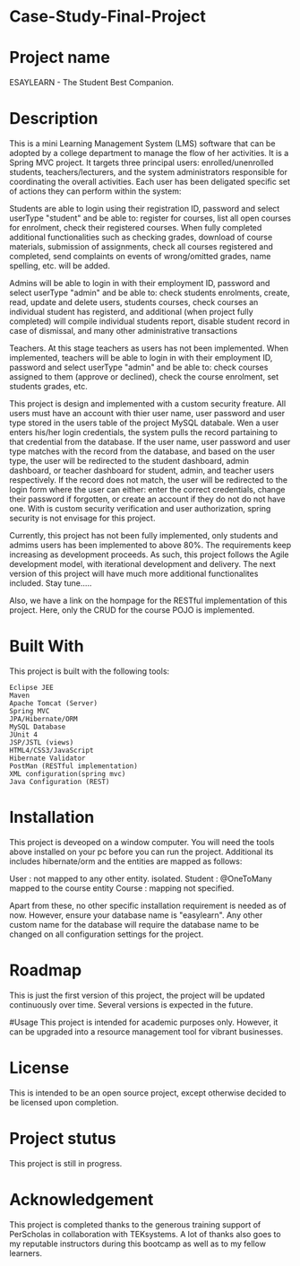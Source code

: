 # Case-Study-Final-Project

# Project name

ESAYLEARN - The Student Best Companion.

# Description

This is a mini Learning Management System (LMS) software that can be adopted by a college department to manage
the flow of her activities. It is a Spring MVC project. It targets three principal users: enrolled/unenrolled students, teachers/lecturers, 
and the system administrators responsible for coordinating the overall activities. Each user has been deligated 
specific set of actions they can perform within the system:

Students are able to login using their registration ID, password and select userType "student" and be able to:
register for courses, list all open courses for enrolment, check their registered courses. When fully completed additional functionalities such
as checking grades, download of course materials, submission of assignments, check all courses registered and completed,
send complaints on events of wrong/omitted grades, name spelling, etc. will be added.


Admins will be able to login in with their employment ID, password and select userType "admin" and be able to:
check students enrolments, create, read, update and delete users, students courses, check courses an individual student has registerd,
and additional (when project fully completed) will compile individual students report, disable student record in case
of dismissal, and many other administrative transactions

Teachers. At this stage teachers as users has not been implemented. When implemented, teachers will be able to login in with their employment ID,
 password and select userType "admin" and be able to: check courses assigned to them (approve or declined), check the course enrolment, set students grades, etc.

This project is design and implemented with a custom security freature. All users must have an account with thier user name, user password and user type stored
in the users table of the project MySQL databale. Wen a user enters his/her login credentials, the system pulls the record partaining to that credential from 
the database. If the user name, user password and user type matches with the record from the database, and based on the user type, the user will be redirected
to the student dashboard, admin dashboard, or teacher dashboard for student, admin, and teacher users respectively. If the record does not match, the user will
be redirected to the login form where the user can either: enter the correct credentials, change their password if forgotten, or create an account if they do not
do not have one. With is custom security verification and user authorization, spring security is not envisage for this project.

Currently, this project has not been fully implemented, only students and admims users has been implemented to above 80%. The requirements keep increasing
as development proceeds. As such, this project follows the Agile development model, with iterational development and delivery. The next version of this project
will have much more additional functionalites included. Stay tune.....

Also, we have a link on the hompage for the RESTful implementation of this project. Here, only the CRUD for the course POJO is implemented.


# Built With
This project is built with the following tools:

	
	Eclipse JEE
	Maven
	Apache Tomcat (Server)
	Spring MVC
	JPA/Hibernate/ORM
	MySQL Database
	JUnit 4
	JSP/JSTL (views)
	HTML4/CSS3/JavaScript
	Hibernate Validator
	PostMan (RESTful implementation)
	XML configuration(spring mvc)
	Java Configuration (REST)


# Installation

This project is deveoped on a window computer. You will need the tools above installed on your pc before you can run the project.
Additional its includes hibernate/orm and the entities are mapped as follows:

User : not mapped to any other entity. isolated.
Student : @OneToMany mapped to the course entity
Course : mapping not specified.

Apart from these, no other specific installation requirement is needed as of now. However, ensure your database name is "easylearn". 
Any other custom name for the database will require the database name to be changed on all configuration settings for the project.


# Roadmap
This is just the first version of this project, the project will be updated continuously over time. Several versions is expected in the future.


#Usage
This project is intended for academic purposes only. However, it can be upgraded into a resource management tool for vibrant businesses.


# License
This is intended to be an open source project, except otherwise decided to be licensed upon completion.


# Project stutus

This project is still in progress.


# Acknowledgement

This project is completed thanks to the generous training support of PerScholas in collaboration with TEKsystems.
A lot of thanks also goes to my reputable instructors during this bootcamp as well as to my fellow learners.
